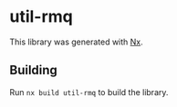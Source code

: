 # util-rmq

This library was generated with [Nx](https://nx.dev).

## Building

Run `nx build util-rmq` to build the library.
